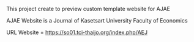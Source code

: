 This project create to preview custom template website for AJAE

AJAE Website is a Journal of Kasetsart University Faculty of Economics

URL Website = https://so01.tci-thaijo.org/index.php/AEJ
